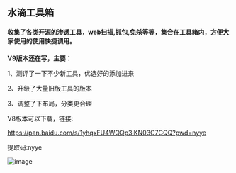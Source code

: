 ## 水滴工具箱

#### 收集了各类开源的渗透工具，web扫描,抓包,免杀等等，集合在工具箱内，方便大家使用的使用快捷调用。

**V9版本还在写，主要：**

1、测评了一下不少新工具，优选好的添加进来

2、升级了大量旧版工具的版本

3、调整了下布局，分类更合理



V8版本可以下载，链接:

https://pan.baidu.com/s/1yhqxFU4WQQp3iKN03C7GQQ?pwd=nyye

提取码:nyye






![image](https://github.com/user-attachments/assets/a36e8fbe-28b9-4dab-a9f0-ebbd3d2c80a5)
